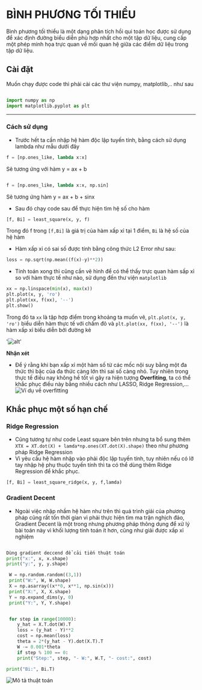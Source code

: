 # BÌNH PHƯƠNG TỐI THIỂU
Bình phương tối thiểu là một dạng phân tích hồi qui toán học được sử dụng để xác định đường biểu diễn phù hợp nhất cho một tập dữ liệu, cung cấp một phép minh họa trực quan về mối quan hệ giữa các điểm dữ liệu trong tập dữ liệu. 
## Cài đặt
Muốn chạy được code thì phải cài các thư viện numpy, matplotlib,.. như sau

```python

import numpy as np 
import matplotlib.pyplot as plt
```
***
### Cách sử dụng
* Trước hết ta cần nhập hệ hàm độc lập tuyến tính, bằng cách 
sử dụng lambda như mẫu dưới đây

```python
f = [np.ones_like, lambda x:x]
```
Sẽ tương ứng với hàm y = ax + b
```python

f = [np.ones_like, lambda x:x, np.sin]
```
Sẽ tương ứng hàm y = ax + b + sinx

* Sau đó chạy code sau để thực hiện tìm hệ số cho hàm

```python
[f, Bi] = least_square(x, y, f)
```
Trong đó f trong `[f,Bi]` là giá trị của hàm xấp xỉ tại 1 điểm, `Bi` là hệ số của hệ hàm

* Hàm xấp xỉ có sai số được tính bằng công thức L2 Error như sau:

```python
loss = np.sqrt(np.mean((f(x)-y)**2))
```
* Tính toán xong thì cũng cần vẽ hình để có thể thấy trực quan hàm sấp xỉ so với hàm thực tế như nào, sử dụng đến thư viện `matplotlib`

```python
xx = np.linspace(min(x), max(x))
plt.plot(x, y, 'ro')
plt.plot(xx, f(xx), '--')
plt.show()
```
Trong đó ta `xx` là tập hợp điểm trong khoảng ta muốn vẽ, `plt.plot(x, y, 'ro')` biểu diễn hàm thực tế với chấm đỏ và `plt.plot(xx, f(xx), '--')` là hàm xấp xỉ biểu diễn bởi đường kẻ

'![alt](https://jp.mathworks.com/help/examples/curvefit/win64/FitPolynomialExample_02.png)'

**Nhận xét**
* Để ý rằng khi bạn xấp xỉ một hàm số từ các mốc nội suy bằng một đa thức thì bậc của đa thức càng lớn thì sai số càng nhỏ. Tuy nhiên trong thực tế điều nay không hề tốt vì gây ra hiện tượng **Overfiting**, ta có thể khắc phục điều này bằng nhiều cách như LASSO, Ridge Regression,...
![Ví dụ về overfitting](https://datascience.foundation/img/pdf_images/underfitting_and_overfitting_in_machine_learning_image.png)

## Khắc phục một số hạn chế
### Ridge Regression
* Cũng tương tự như code Least square bên trên nhưng ta bổ sung thêm `XTX = XT.dot(X) + lamda*np.ones(XT.dot(X).shape)` theo như phương pháp Ridge Regression
* Vì yêu cầu hệ hàm nhập vào phải độc lập tuyến tính, tuy nhiên nếu có lỡ tay nhập hệ phụ thuộc tuyến tính thì ta có thể dùng thêm Ridge Regression để khắc phục. 
```python
[f, Bi] = least_square_ridge(x, y, f,lamda)
```
### Gradient Decent
* Ngoài việc nhập nhầm hệ hàm như trên thì quá trình giải của phương pháp cũng rất tốn thời gian vì phải thực hiện tìm ma trận nghịch đảo, Gradient Decent là một trong nhưng phương pháp thông dụng để xử lý bài toán này vì khối lượng tính toán ít hơn, cũng như giải được xấp xỉ nghiệm
```python

Dùng gradient deccend để cải tiến thuật toán
print("x:", x, x.shape)
print("y:", y, y.shape)

 W = np.random.random((3,1))
 print("W:", W, W.shape)
 X = np.asarray((x**0, x**1, np.sin(x)))
 print("X:", X, X.shape)
 Y = np.expand_dims(y, 0)
 print("Y:", Y, Y.shape)


 for step in range(10000):
 	y_hat = X.T.dot(W).T
 	loss = (y_hat - Y)**2
 	cost = np.mean(loss)
 	theta = 2*(y_hat - Y).dot(X.T).T
 	W -= 0.001*theta
 	if step % 100 == 0:
	print("Step:", step, "- W:", W.T, "- cost:", cost)

print("Bi:", Bi.T)
```

![Mô tả thuật toán](https://machinelearningcoban.com/assets/GD/1dimg_5_0.1_-5.gif)
```
